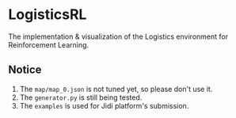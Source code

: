 # LogisticsRL
The implementation &amp; visualization of the Logistics environment for Reinforcement Learning.

## Notice
1. The `map/map_0.json` is not tuned yet, so please don't use it.
2. The `generator.py` is still being tested.
3. The `examples` is used for Jidi platform's submission.
